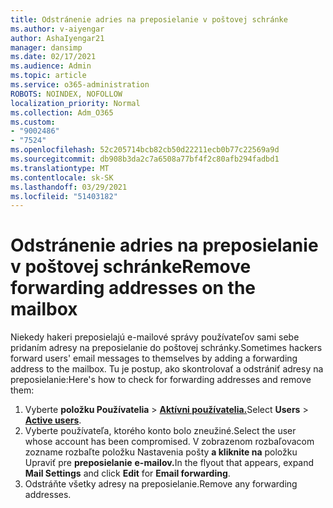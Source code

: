 ```yaml
---
title: Odstránenie adries na preposielanie v poštovej schránke
ms.author: v-aiyengar
author: AshaIyengar21
manager: dansimp
ms.date: 02/17/2021
ms.audience: Admin
ms.topic: article
ms.service: o365-administration
ROBOTS: NOINDEX, NOFOLLOW
localization_priority: Normal
ms.collection: Adm_O365
ms.custom:
- "9002486"
- "7524"
ms.openlocfilehash: 52c205714bcb82cb50d22211ecb0b77c22569a9d
ms.sourcegitcommit: db908b3da2c7a6508a77bf4f2c80afb294fadbd1
ms.translationtype: MT
ms.contentlocale: sk-SK
ms.lasthandoff: 03/29/2021
ms.locfileid: "51403182"
---
```

# <a name="remove-forwarding-addresses-on-the-mailbox"></a><span data-ttu-id="92855-102">Odstránenie adries na preposielanie v poštovej schránke</span><span class="sxs-lookup"><span data-stu-id="92855-102">Remove forwarding addresses on the mailbox</span></span>

<span data-ttu-id="92855-103">Niekedy hakeri preposielajú e-mailové správy používateľov sami sebe pridaním adresy na preposielanie do poštovej schránky.</span><span class="sxs-lookup"><span data-stu-id="92855-103">Sometimes hackers forward users' email messages to themselves by adding a forwarding address to the mailbox.</span></span> <span data-ttu-id="92855-104">Tu je postup, ako skontrolovať a odstrániť adresy na preposielanie:</span><span class="sxs-lookup"><span data-stu-id="92855-104">Here's how to check for forwarding addresses and remove them:</span></span>

1. <span data-ttu-id="92855-105">Vyberte **položku Používatelia**  >  **[Aktívni používatelia.](https://go.microsoft.com/fwlink/p/?linkid=834822)**</span><span class="sxs-lookup"><span data-stu-id="92855-105">Select **Users** > **[Active users](https://go.microsoft.com/fwlink/p/?linkid=834822)**.</span></span>
1. <span data-ttu-id="92855-106">Vyberte používateľa, ktorého konto bolo zneužiné.</span><span class="sxs-lookup"><span data-stu-id="92855-106">Select the user whose account has been compromised.</span></span> <span data-ttu-id="92855-107">V zobrazenom rozbaľovacom zozname rozbaľte položku Nastavenia pošty **a kliknite na** položku Upraviť pre **preposielanie** **e-mailov.**</span><span class="sxs-lookup"><span data-stu-id="92855-107">In the flyout that appears, expand **Mail Settings** and click **Edit** for **Email forwarding**.</span></span>
1. <span data-ttu-id="92855-108">Odstráňte všetky adresy na preposielanie.</span><span class="sxs-lookup"><span data-stu-id="92855-108">Remove any forwarding addresses.</span></span>
